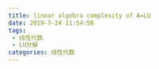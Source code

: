 ```yaml
---
title: linear algebra complexity of A=LU
date: 2019-7-24 11:54:58
tags:
 - 线性代数
 - LU分解
categories: 线性代数
---
```

